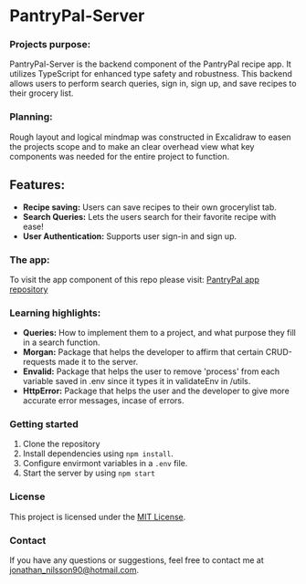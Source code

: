 # PantryPal-Server

### Projects purpose:
PantryPal-Server is the backend component of the PantryPal recipe app. It utilizes TypeScript for enhanced type safety and robustness. This backend allows users to perform search queries, sign in, sign up, and save recipes to their grocery list.

### Planning:
Rough layout and logical mindmap was constructed in Excalidraw to easen the projects scope and to make an clear overhead view what key components was needed for the entire project to function.


## Features:
- <b>Recipe saving:</b> Users can save recipes to their own grocerylist tab.
- <b>Search Queries:</b> Lets the users search for their favorite recipe with ease!
- <b>User Authentication:</b> Supports user sign-in and sign up.


### The app:
To visit the app component of this repo please visit: [PantryPal app repository](https://github.com/Jonathannilsson90/PantryPal)

### Learning highlights:
- <b>Queries:</b> How to implement them to a project, and what purpose they fill in a search function.
- <b>Morgan:</b> Package that helps the developer to affirm that certain CRUD-requests made it to the server.
- <b>Envalid:</b> Package that helps the user to remove 'process' from each variable saved in .env since it types it in validateEnv in /utils.
- <b>HttpError:</b> Package that helps the user and the developer to give more accurate error messages, incase of errors.

### Getting started

  1. Clone the repository
  2. Install dependencies using `npm install`.
  3. Configure envirmont variables in a `.env` file.
  4. Start the server by using `npm start`

### License
This project is licensed under the [MIT License](LICENSE).

### Contact
If you have any questions or suggestions, feel free to contact me at jonathan_nilsson90@hotmail.com.

